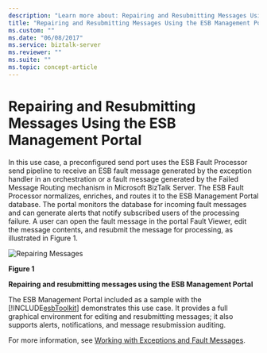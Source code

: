 ```yaml
---
description: "Learn more about: Repairing and Resubmitting Messages Using the ESB Management Portal"
title: "Repairing and Resubmitting Messages Using the ESB Management Portal"
ms.custom: ""
ms.date: "06/08/2017"
ms.service: biztalk-server
ms.reviewer: ""
ms.suite: ""
ms.topic: concept-article
---
```

# Repairing and Resubmitting Messages Using the ESB Management Portal
In this use case, a preconfigured send port uses the ESB Fault Processor send pipeline to receive an ESB fault message generated by the exception handler in an orchestration or a fault message generated by the Failed Message Routing mechanism in Microsoft BizTalk Server. The ESB Fault Processor normalizes, enriches, and routes it to the ESB Management Portal database. The portal monitors the database for incoming fault messages and can generate alerts that notify subscribed users of the processing failure. A user can open the fault message in the portal Fault Viewer, edit the message contents, and resubmit the message for processing, as illustrated in Figure 1.  
  
 ![Repairing Messages](../esb-toolkit/media/ch3-repairingmessages.gif "Ch3-RepairingMessages")  
  
 **Figure 1**  
  
 **Repairing and resubmitting messages using the ESB Management Portal**  
  
 The ESB Management Portal included as a sample with the [!INCLUDE[esbToolkit](../includes/esbtoolkit-md.md)] demonstrates this use case. It provides a full graphical environment for editing and resubmitting messages; it also supports alerts, notifications, and message resubmission auditing.  
  
 For more information, see [Working with Exceptions and Fault Messages](../esb-toolkit/working-with-exceptions-and-fault-messages.md).

